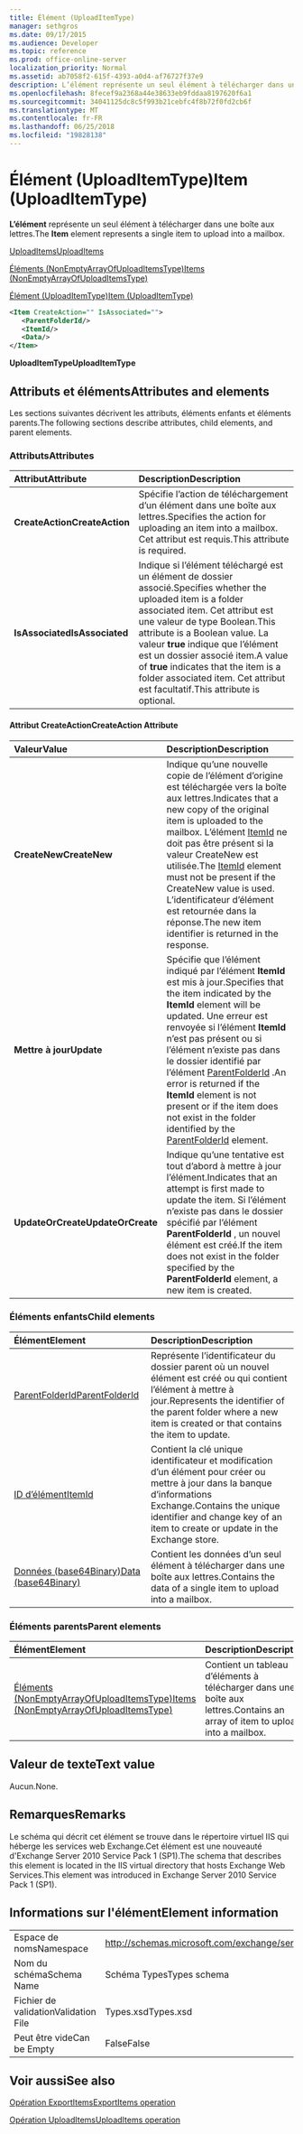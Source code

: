 ```yaml
---
title: Élément (UploadItemType)
manager: sethgros
ms.date: 09/17/2015
ms.audience: Developer
ms.topic: reference
ms.prod: office-online-server
localization_priority: Normal
ms.assetid: ab7058f2-615f-4393-a0d4-af76727f37e9
description: L’élément représente un seul élément à télécharger dans une boîte aux lettres.
ms.openlocfilehash: 8fecef9a2368a44e38633eb9fddaa8197620f6a1
ms.sourcegitcommit: 34041125dc8c5f993b21cebfc4f8b72f0fd2cb6f
ms.translationtype: MT
ms.contentlocale: fr-FR
ms.lasthandoff: 06/25/2018
ms.locfileid: "19828138"
---
```

# <a name="item-uploaditemtype"></a><span data-ttu-id="68008-103">Élément (UploadItemType)</span><span class="sxs-lookup"><span data-stu-id="68008-103">Item (UploadItemType)</span></span>

<span data-ttu-id="68008-104">**L’élément** représente un seul élément à télécharger dans une boîte aux lettres.</span><span class="sxs-lookup"><span data-stu-id="68008-104">The **Item** element represents a single item to upload into a mailbox.</span></span> 
  
[<span data-ttu-id="68008-105">UploadItems</span><span class="sxs-lookup"><span data-stu-id="68008-105">UploadItems</span></span>](uploaditems.md)
  
[<span data-ttu-id="68008-106">Éléments (NonEmptyArrayOfUploadItemsType)</span><span class="sxs-lookup"><span data-stu-id="68008-106">Items (NonEmptyArrayOfUploadItemsType)</span></span>](items-nonemptyarrayofuploaditemstype.md)
  
[<span data-ttu-id="68008-107">Élément (UploadItemType)</span><span class="sxs-lookup"><span data-stu-id="68008-107">Item (UploadItemType)</span></span>](item-uploaditemtype.md)
  
```XML
<Item CreateAction="" IsAssociated="">
   <ParentFolderId/>
   <ItemId/>
   <Data/>
</Item>
```

 <span data-ttu-id="68008-108">**UploadItemType**</span><span class="sxs-lookup"><span data-stu-id="68008-108">**UploadItemType**</span></span>
## <a name="attributes-and-elements"></a><span data-ttu-id="68008-109">Attributs et éléments</span><span class="sxs-lookup"><span data-stu-id="68008-109">Attributes and elements</span></span>

<span data-ttu-id="68008-110">Les sections suivantes décrivent les attributs, éléments enfants et éléments parents.</span><span class="sxs-lookup"><span data-stu-id="68008-110">The following sections describe attributes, child elements, and parent elements.</span></span>
  
### <a name="attributes"></a><span data-ttu-id="68008-111">Attributs</span><span class="sxs-lookup"><span data-stu-id="68008-111">Attributes</span></span>

|<span data-ttu-id="68008-112">**Attribut**</span><span class="sxs-lookup"><span data-stu-id="68008-112">**Attribute**</span></span>|<span data-ttu-id="68008-113">**Description**</span><span class="sxs-lookup"><span data-stu-id="68008-113">**Description**</span></span>|
|:-----|:-----|
|<span data-ttu-id="68008-114">**CreateAction**</span><span class="sxs-lookup"><span data-stu-id="68008-114">**CreateAction**</span></span> <br/> |<span data-ttu-id="68008-115">Spécifie l’action de téléchargement d’un élément dans une boîte aux lettres.</span><span class="sxs-lookup"><span data-stu-id="68008-115">Specifies the action for uploading an item into a mailbox.</span></span> <span data-ttu-id="68008-116">Cet attribut est requis.</span><span class="sxs-lookup"><span data-stu-id="68008-116">This attribute is required.</span></span>  <br/> |
|<span data-ttu-id="68008-117">**IsAssociated**</span><span class="sxs-lookup"><span data-stu-id="68008-117">**IsAssociated**</span></span> <br/> |<span data-ttu-id="68008-118">Indique si l’élément téléchargé est un élément de dossier associé.</span><span class="sxs-lookup"><span data-stu-id="68008-118">Specifies whether the uploaded item is a folder associated item.</span></span> <span data-ttu-id="68008-119">Cet attribut est une valeur de type Boolean.</span><span class="sxs-lookup"><span data-stu-id="68008-119">This attribute is a Boolean value.</span></span> <span data-ttu-id="68008-120">La valeur **true** indique que l’élément est un dossier associé item.</span><span class="sxs-lookup"><span data-stu-id="68008-120">A value of **true** indicates that the item is a folder associated item.</span></span> <span data-ttu-id="68008-121">Cet attribut est facultatif.</span><span class="sxs-lookup"><span data-stu-id="68008-121">This attribute is optional.</span></span>  <br/> |
   
#### <a name="createaction-attribute"></a><span data-ttu-id="68008-122">Attribut CreateAction</span><span class="sxs-lookup"><span data-stu-id="68008-122">CreateAction Attribute</span></span>

|<span data-ttu-id="68008-123">**Valeur**</span><span class="sxs-lookup"><span data-stu-id="68008-123">**Value**</span></span>|<span data-ttu-id="68008-124">**Description**</span><span class="sxs-lookup"><span data-stu-id="68008-124">**Description**</span></span>|
|:-----|:-----|
|<span data-ttu-id="68008-125">**CreateNew**</span><span class="sxs-lookup"><span data-stu-id="68008-125">**CreateNew**</span></span> <br/> |<span data-ttu-id="68008-126">Indique qu’une nouvelle copie de l’élément d’origine est téléchargée vers la boîte aux lettres.</span><span class="sxs-lookup"><span data-stu-id="68008-126">Indicates that a new copy of the original item is uploaded to the mailbox.</span></span> <span data-ttu-id="68008-127">L’élément [ItemId](itemid.md) ne doit pas être présent si la valeur CreateNew est utilisée.</span><span class="sxs-lookup"><span data-stu-id="68008-127">The [ItemId](itemid.md) element must not be present if the CreateNew value is used.</span></span> <span data-ttu-id="68008-128">L’identificateur d’élément est retournée dans la réponse.</span><span class="sxs-lookup"><span data-stu-id="68008-128">The new item identifier is returned in the response.</span></span>  <br/> |
|<span data-ttu-id="68008-129">**Mettre à jour**</span><span class="sxs-lookup"><span data-stu-id="68008-129">**Update**</span></span> <br/> |<span data-ttu-id="68008-130">Spécifie que l’élément indiqué par l’élément **ItemId** est mis à jour.</span><span class="sxs-lookup"><span data-stu-id="68008-130">Specifies that the item indicated by the **ItemId** element will be updated.</span></span> <span data-ttu-id="68008-131">Une erreur est renvoyée si l’élément **ItemId** n’est pas présent ou si l’élément n’existe pas dans le dossier identifié par l’élément [ParentFolderId](parentfolderid.md) .</span><span class="sxs-lookup"><span data-stu-id="68008-131">An error is returned if the **ItemId** element is not present or if the item does not exist in the folder identified by the [ParentFolderId](parentfolderid.md) element.</span></span>  <br/> |
|<span data-ttu-id="68008-132">**UpdateOrCreate**</span><span class="sxs-lookup"><span data-stu-id="68008-132">**UpdateOrCreate**</span></span> <br/> |<span data-ttu-id="68008-133">Indique qu’une tentative est tout d’abord à mettre à jour l’élément.</span><span class="sxs-lookup"><span data-stu-id="68008-133">Indicates that an attempt is first made to update the item.</span></span> <span data-ttu-id="68008-134">Si l’élément n’existe pas dans le dossier spécifié par l’élément **ParentFolderId** , un nouvel élément est créé.</span><span class="sxs-lookup"><span data-stu-id="68008-134">If the item does not exist in the folder specified by the **ParentFolderId** element, a new item is created.</span></span>  <br/> |
   
### <a name="child-elements"></a><span data-ttu-id="68008-135">Éléments enfants</span><span class="sxs-lookup"><span data-stu-id="68008-135">Child elements</span></span>

|<span data-ttu-id="68008-136">**Élément**</span><span class="sxs-lookup"><span data-stu-id="68008-136">**Element**</span></span>|<span data-ttu-id="68008-137">**Description**</span><span class="sxs-lookup"><span data-stu-id="68008-137">**Description**</span></span>|
|:-----|:-----|
|[<span data-ttu-id="68008-138">ParentFolderId</span><span class="sxs-lookup"><span data-stu-id="68008-138">ParentFolderId</span></span>](parentfolderid.md) <br/> |<span data-ttu-id="68008-139">Représente l’identificateur du dossier parent où un nouvel élément est créé ou qui contient l’élément à mettre à jour.</span><span class="sxs-lookup"><span data-stu-id="68008-139">Represents the identifier of the parent folder where a new item is created or that contains the item to update.</span></span>  <br/> |
|[<span data-ttu-id="68008-140">ID d’élément</span><span class="sxs-lookup"><span data-stu-id="68008-140">ItemId</span></span>](itemid.md) <br/> |<span data-ttu-id="68008-141">Contient la clé unique identificateur et modification d’un élément pour créer ou mettre à jour dans la banque d’informations Exchange.</span><span class="sxs-lookup"><span data-stu-id="68008-141">Contains the unique identifier and change key of an item to create or update in the Exchange store.</span></span>  <br/> |
|[<span data-ttu-id="68008-142">Données (base64Binary)</span><span class="sxs-lookup"><span data-stu-id="68008-142">Data (base64Binary)</span></span>](data-base64binary.md) <br/> |<span data-ttu-id="68008-143">Contient les données d’un seul élément à télécharger dans une boîte aux lettres.</span><span class="sxs-lookup"><span data-stu-id="68008-143">Contains the data of a single item to upload into a mailbox.</span></span>  <br/> |
   
### <a name="parent-elements"></a><span data-ttu-id="68008-144">Éléments parents</span><span class="sxs-lookup"><span data-stu-id="68008-144">Parent elements</span></span>

|<span data-ttu-id="68008-145">**Élément**</span><span class="sxs-lookup"><span data-stu-id="68008-145">**Element**</span></span>|<span data-ttu-id="68008-146">**Description**</span><span class="sxs-lookup"><span data-stu-id="68008-146">**Description**</span></span>|
|:-----|:-----|
|[<span data-ttu-id="68008-147">Éléments (NonEmptyArrayOfUploadItemsType)</span><span class="sxs-lookup"><span data-stu-id="68008-147">Items (NonEmptyArrayOfUploadItemsType)</span></span>](items-nonemptyarrayofuploaditemstype.md) <br/> |<span data-ttu-id="68008-148">Contient un tableau d’éléments à télécharger dans une boîte aux lettres.</span><span class="sxs-lookup"><span data-stu-id="68008-148">Contains an array of item to upload into a mailbox.</span></span>  <br/> |
   
## <a name="text-value"></a><span data-ttu-id="68008-149">Valeur de texte</span><span class="sxs-lookup"><span data-stu-id="68008-149">Text value</span></span>

<span data-ttu-id="68008-150">Aucun.</span><span class="sxs-lookup"><span data-stu-id="68008-150">None.</span></span>
  
## <a name="remarks"></a><span data-ttu-id="68008-151">Remarques</span><span class="sxs-lookup"><span data-stu-id="68008-151">Remarks</span></span>

<span data-ttu-id="68008-152">Le schéma qui décrit cet élément se trouve dans le répertoire virtuel IIS qui héberge les services web Exchange.Cet élément est une nouveauté d'Exchange Server 2010 Service Pack 1 (SP1).</span><span class="sxs-lookup"><span data-stu-id="68008-152">The schema that describes this element is located in the IIS virtual directory that hosts Exchange Web Services.This element was introduced in Exchange Server 2010 Service Pack 1 (SP1).</span></span>
  
## <a name="element-information"></a><span data-ttu-id="68008-153">Informations sur l'élément</span><span class="sxs-lookup"><span data-stu-id="68008-153">Element information</span></span>

|||
|:-----|:-----|
|<span data-ttu-id="68008-154">Espace de noms</span><span class="sxs-lookup"><span data-stu-id="68008-154">Namespace</span></span>  <br/> |http://schemas.microsoft.com/exchange/services/2006/types  <br/> |
|<span data-ttu-id="68008-155">Nom du schéma</span><span class="sxs-lookup"><span data-stu-id="68008-155">Schema Name</span></span>  <br/> |<span data-ttu-id="68008-156">Schéma Types</span><span class="sxs-lookup"><span data-stu-id="68008-156">Types schema</span></span>  <br/> |
|<span data-ttu-id="68008-157">Fichier de validation</span><span class="sxs-lookup"><span data-stu-id="68008-157">Validation File</span></span>  <br/> |<span data-ttu-id="68008-158">Types.xsd</span><span class="sxs-lookup"><span data-stu-id="68008-158">Types.xsd</span></span>  <br/> |
|<span data-ttu-id="68008-159">Peut être vide</span><span class="sxs-lookup"><span data-stu-id="68008-159">Can be Empty</span></span>  <br/> |<span data-ttu-id="68008-160">False</span><span class="sxs-lookup"><span data-stu-id="68008-160">False</span></span>  <br/> |
   
## <a name="see-also"></a><span data-ttu-id="68008-161">Voir aussi</span><span class="sxs-lookup"><span data-stu-id="68008-161">See also</span></span>



[<span data-ttu-id="68008-162">Opération ExportItems</span><span class="sxs-lookup"><span data-stu-id="68008-162">ExportItems operation</span></span>](exportitems-operation.md)
  
[<span data-ttu-id="68008-163">Opération UploadItems</span><span class="sxs-lookup"><span data-stu-id="68008-163">UploadItems operation</span></span>](uploaditems-operation.md)

